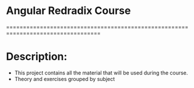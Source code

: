 # Angular Redradix Course
==================================================================================

# Description:

 * This project contains all the material that will be used during the course.
 * Theory and exercises grouped by subject


